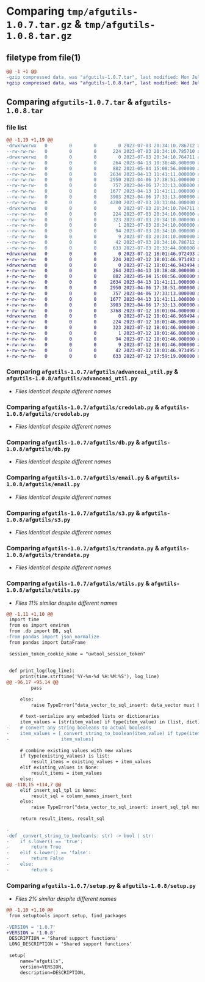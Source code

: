 # Comparing `tmp/afgutils-1.0.7.tar.gz` & `tmp/afgutils-1.0.8.tar.gz`

## filetype from file(1)

```diff
@@ -1 +1 @@
-gzip compressed data, was "afgutils-1.0.7.tar", last modified: Mon Jul  3 20:34:10 2023, max compression
+gzip compressed data, was "afgutils-1.0.8.tar", last modified: Wed Jul 12 18:01:46 2023, max compression
```

## Comparing `afgutils-1.0.7.tar` & `afgutils-1.0.8.tar`

### file list

```diff
@@ -1,19 +1,19 @@
-drwxrwxrwx   0        0        0        0 2023-07-03 20:34:10.786712 afgutils-1.0.7/
--rw-rw-rw-   0        0        0      224 2023-07-03 20:34:10.785710 afgutils-1.0.7/PKG-INFO
-drwxrwxrwx   0        0        0        0 2023-07-03 20:34:10.764711 afgutils-1.0.7/afgutils/
--rw-rw-rw-   0        0        0      264 2023-04-13 10:38:48.000000 afgutils-1.0.7/afgutils/__init__.py
--rw-rw-rw-   0        0        0      882 2023-05-04 15:08:56.000000 afgutils-1.0.7/afgutils/advanceai_util.py
--rw-rw-rw-   0        0        0     2634 2023-04-13 11:41:11.000000 afgutils-1.0.7/afgutils/credolab.py
--rw-rw-rw-   0        0        0     2950 2023-04-06 17:38:51.000000 afgutils-1.0.7/afgutils/db.py
--rw-rw-rw-   0        0        0      757 2023-04-06 17:33:13.000000 afgutils-1.0.7/afgutils/email.py
--rw-rw-rw-   0        0        0     1677 2023-04-13 11:41:11.000000 afgutils-1.0.7/afgutils/s3.py
--rw-rw-rw-   0        0        0     3903 2023-04-06 17:33:13.000000 afgutils-1.0.7/afgutils/trandata.py
--rw-rw-rw-   0        0        0     4200 2023-07-03 20:31:04.000000 afgutils-1.0.7/afgutils/utils.py
-drwxrwxrwx   0        0        0        0 2023-07-03 20:34:10.784711 afgutils-1.0.7/afgutils.egg-info/
--rw-rw-rw-   0        0        0      224 2023-07-03 20:34:10.000000 afgutils-1.0.7/afgutils.egg-info/PKG-INFO
--rw-rw-rw-   0        0        0      323 2023-07-03 20:34:10.000000 afgutils-1.0.7/afgutils.egg-info/SOURCES.txt
--rw-rw-rw-   0        0        0        1 2023-07-03 20:34:10.000000 afgutils-1.0.7/afgutils.egg-info/dependency_links.txt
--rw-rw-rw-   0        0        0       94 2023-07-03 20:34:10.000000 afgutils-1.0.7/afgutils.egg-info/requires.txt
--rw-rw-rw-   0        0        0        9 2023-07-03 20:34:10.000000 afgutils-1.0.7/afgutils.egg-info/top_level.txt
--rw-rw-rw-   0        0        0       42 2023-07-03 20:34:10.786712 afgutils-1.0.7/setup.cfg
--rw-rw-rw-   0        0        0      633 2023-07-03 20:33:44.000000 afgutils-1.0.7/setup.py
+drwxrwxrwx   0        0        0        0 2023-07-12 18:01:46.972493 afgutils-1.0.8/
+-rw-rw-rw-   0        0        0      224 2023-07-12 18:01:46.971493 afgutils-1.0.8/PKG-INFO
+drwxrwxrwx   0        0        0        0 2023-07-12 18:01:46.943494 afgutils-1.0.8/afgutils/
+-rw-rw-rw-   0        0        0      264 2023-04-13 10:38:48.000000 afgutils-1.0.8/afgutils/__init__.py
+-rw-rw-rw-   0        0        0      882 2023-05-04 15:08:56.000000 afgutils-1.0.8/afgutils/advanceai_util.py
+-rw-rw-rw-   0        0        0     2634 2023-04-13 11:41:11.000000 afgutils-1.0.8/afgutils/credolab.py
+-rw-rw-rw-   0        0        0     2950 2023-04-06 17:38:51.000000 afgutils-1.0.8/afgutils/db.py
+-rw-rw-rw-   0        0        0      757 2023-04-06 17:33:13.000000 afgutils-1.0.8/afgutils/email.py
+-rw-rw-rw-   0        0        0     1677 2023-04-13 11:41:11.000000 afgutils-1.0.8/afgutils/s3.py
+-rw-rw-rw-   0        0        0     3903 2023-04-06 17:33:13.000000 afgutils-1.0.8/afgutils/trandata.py
+-rw-rw-rw-   0        0        0     3768 2023-07-12 18:01:04.000000 afgutils-1.0.8/afgutils/utils.py
+drwxrwxrwx   0        0        0        0 2023-07-12 18:01:46.969494 afgutils-1.0.8/afgutils.egg-info/
+-rw-rw-rw-   0        0        0      224 2023-07-12 18:01:46.000000 afgutils-1.0.8/afgutils.egg-info/PKG-INFO
+-rw-rw-rw-   0        0        0      323 2023-07-12 18:01:46.000000 afgutils-1.0.8/afgutils.egg-info/SOURCES.txt
+-rw-rw-rw-   0        0        0        1 2023-07-12 18:01:46.000000 afgutils-1.0.8/afgutils.egg-info/dependency_links.txt
+-rw-rw-rw-   0        0        0       94 2023-07-12 18:01:46.000000 afgutils-1.0.8/afgutils.egg-info/requires.txt
+-rw-rw-rw-   0        0        0        9 2023-07-12 18:01:46.000000 afgutils-1.0.8/afgutils.egg-info/top_level.txt
+-rw-rw-rw-   0        0        0       42 2023-07-12 18:01:46.973495 afgutils-1.0.8/setup.cfg
+-rw-rw-rw-   0        0        0      633 2023-07-12 17:59:19.000000 afgutils-1.0.8/setup.py
```

### Comparing `afgutils-1.0.7/afgutils/advanceai_util.py` & `afgutils-1.0.8/afgutils/advanceai_util.py`

 * *Files identical despite different names*

### Comparing `afgutils-1.0.7/afgutils/credolab.py` & `afgutils-1.0.8/afgutils/credolab.py`

 * *Files identical despite different names*

### Comparing `afgutils-1.0.7/afgutils/db.py` & `afgutils-1.0.8/afgutils/db.py`

 * *Files identical despite different names*

### Comparing `afgutils-1.0.7/afgutils/email.py` & `afgutils-1.0.8/afgutils/email.py`

 * *Files identical despite different names*

### Comparing `afgutils-1.0.7/afgutils/s3.py` & `afgutils-1.0.8/afgutils/s3.py`

 * *Files identical despite different names*

### Comparing `afgutils-1.0.7/afgutils/trandata.py` & `afgutils-1.0.8/afgutils/trandata.py`

 * *Files identical despite different names*

### Comparing `afgutils-1.0.7/afgutils/utils.py` & `afgutils-1.0.8/afgutils/utils.py`

 * *Files 11% similar despite different names*

```diff
@@ -1,11 +1,10 @@
 import time
 from os import environ
 from .db import DB, sql
-from pandas import json_normalize
 from pandas import DataFrame
 
 session_token_cookie_name = "uwtool_session_token"
 
 
 def print_log(log_line):
     print(time.strftime('%Y-%m-%d %H:%M:%S'), log_line)
@@ -96,17 +95,14 @@
         pass
 
     else:
         raise TypeError("data_vector_to_sql_insert: data_vector must be a pandas.DataFrame or a dictionary")
 
     # text-serialize any embedded lists or dictionaries
     item_values = [str(item_value) if type(item_value) in (list, dict) else item_value for item_value in item_values]
-    # convert any string booleans to actual booleans
-    item_values = [_convert_string_to_boolean(item_value) if type(item_value) is str else item_value for item_value in
-                   item_values]
 
     # combine existing values with new values
     if type(existing_values) is list:
         result_items = existing_values + item_values
     elif existing_values is None:
         result_items = item_values
     else:
@@ -118,15 +114,7 @@
     elif insert_sql_tpl is None:
         result_sql = column_names_insert_text
     else:
         raise TypeError("data_vector_to_sql_insert: insert_sql_tpl must be a string or None")
 
     return result_items, result_sql
 
-
-def _convert_string_to_boolean(s: str) -> bool | str:
-    if s.lower() == 'true':
-        return True
-    elif s.lower() == 'false':
-        return False
-    else:
-        return s
```

### Comparing `afgutils-1.0.7/setup.py` & `afgutils-1.0.8/setup.py`

 * *Files 2% similar despite different names*

```diff
@@ -1,10 +1,10 @@
 from setuptools import setup, find_packages
 
-VERSION = '1.0.7'
+VERSION = '1.0.8'
 DESCRIPTION = 'Shared support functions'
 LONG_DESCRIPTION = 'Shared support functions'
 
 setup(
     name="afgutils",
     version=VERSION,
     description=DESCRIPTION,
```

